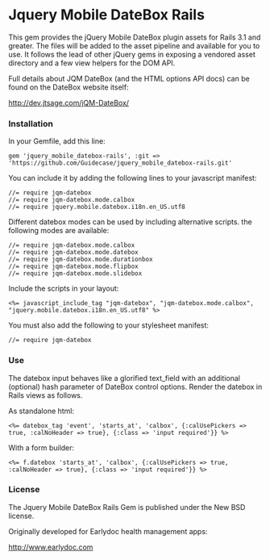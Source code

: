 Jquery Mobile DateBox Rails
===========================

This gem provides the jQuery Mobile DateBox plugin assets for Rails 3.1 and greater. The files will be added to the asset pipeline and available for you to use. It follows the lead of other jQuery gems in exposing a vendored asset directory and a few view helpers for the DOM API.

Full details about JQM DateBox (and the HTML options API docs) can be found on the DateBox website itself:

http://dev.jtsage.com/jQM-DateBox/

### Installation

In your Gemfile, add this line:

    gem 'jquery_mobile_datebox-rails', :git => 'https://github.com/Guidecase/jquery_mobile_datebox-rails.git'

You can include it by adding the following lines to your javascript manifest:

    //= require jqm-datebox
    //= require jqm-datebox.mode.calbox
    //= require jquery.mobile.datebox.i18n.en_US.utf8

Different datebox modes can be used by including alternative scripts. the following modes are available:

    //= require jqm-datebox.mode.calbox
    //= require jqm-datebox.mode.datebox
    //= require jqm-datebox.mode.durationbox        
    //= require jqm-datebox.mode.flipbox
    //= require jqm-datebox.mode.slidebox

Include the scripts in your layout:

    <%= javascript_include_tag "jqm-datebox", "jqm-datebox.mode.calbox", "jquery.mobile.datebox.i18n.en_US.utf8" %>

You must also add the following to your stylesheet manifest:

    //= require jqm-datebox

### Use

The datebox input behaves like a glorified text_field with an additional (optional) hash parameter of DateBox control options. Render the datebox in Rails views as follows.

As standalone html:

    <%= datebox_tag 'event', 'starts_at', 'calbox', {:calUsePickers => true, :calNoHeader => true}, {:class => 'input required'}} %>

With a form builder:

    <%= f.datebox 'starts_at', 'calbox', {:calUsePickers => true, :calNoHeader => true}, {:class => 'input required'}} %>

### License

The Jquery Mobile DateBox Rails Gem is published under the New BSD license.

Originally developed for Earlydoc health management apps: 

http://www.earlydoc.com
